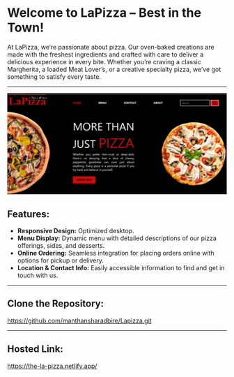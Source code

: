 # Welcome to LaPizza – Best in the Town!
At LaPizza, we’re passionate about pizza. Our oven-baked creations are made with the freshest ingredients and crafted with care to deliver a delicious experience in every bite. Whether you’re craving a classic Margherita, a loaded Meat Lover’s, or a creative specialty pizza, we’ve got something to satisfy every taste.

---

![Lapizza](./images/lapizza.png)


## Features:
- **Responsive Design:** Optimized desktop.
- **Menu Display:** Dynamic menu with detailed descriptions of our pizza offerings, sides, and desserts.
- **Online Ordering:** Seamless integration for placing orders online with options for pickup or delivery.
- **Location & Contact Info:** Easily accessible information to find and get in touch with us.

---

## Clone the Repository:
https://github.com/manthansharadbire/Lapizza.git

---

## Hosted Link:
https://the-la-pizza.netlify.app/